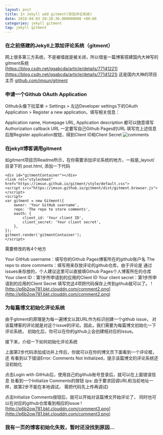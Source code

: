 ```yaml
---
layout: post
title: In Jekyll add gitment(添加评论系统)
date: 2018-04-03 20:28:30.000000000 +09:00
categories: jekyll gitment
tag: jekyll gitment
---
```

### 在之前搭建的Jekyll上添加评论系统（gitment）
网上很多第三方系统，不是被墙就是被关闭，所以借鉴一篇博客搭建国内大神写的gitment系统<br>
[https://blog.csdn.net/ggabcda/article/details/77141221](https://blog.csdn.net/ggabcda/article/details/77141221)
这是国内大神的项目主页
[github.com/imsun/gitment ](github.com/imsun/gitment)
### 申请一个Github OAuth Application
Github头像下拉菜单 > Settings > 左边Developer settings下的OAuth Application > Register a new application，填写相关信息：

Application name, Homepage URL, Application description 都可以随意填写
Authorization callback URL 一定要写自己Github Pages的URL
填写完上述信息后按Register application按钮，得到Client ID和Client Secret
![comments](http://p6b2ow781.bkt.clouddn.com/comment1.png)
###  在jekyll博客调用gitment
如gitment项目页Readme所示，在你需要添加评论系统的地方，一般是_layout/目录下的 post.html, 添加一下代码
```
<div id="gitmentContainer"></div>
<link rel="stylesheet" href="https://imsun.github.io/gitment/style/default.css">
<script src="https://imsun.github.io/gitment/dist/gitment.browser.js"></script>
<script>
var gitment = new Gitment({
    owner: 'Your GitHub username',
    repo: 'The repo to store comments',
    oauth: {
        client_id: 'Your client ID',
        client_secret: 'Your client secret',
    },
});
gitment.render('gitmentContainer');
</script>
```
需要修改的有4个地方

Your GitHub username：填写你的Github Pages博客所在的github账户名
The repo to store comments：填写用来存放评论的github仓库，由于评论是 通过issues来存放的，个人建议这里可以直接填Github Pages个人博客所在的仓库
Your client ID：第1步所申请到的应用的Client ID
Your client secret：第1步所申请到的应用的Client Secret
填写完这4项把代码保存上传到github就可以了。
![http://p6b2ow781.bkt.clouddn.com/comment2.png](http://p6b2ow781.bkt.clouddn.com/comment2.png)
### 为每篇博文初始化评论系统
由于gitment的原理是为每一遍博文以其URL作为标识创建一个github issue， 对该篇博客的评论就是对这个issue的评论。因此，我们需要为每篇博文初始化一下评论系统， 初始化后，你可以在你的github上会创建相对应的issue。

接下来，介绍一下如何初始化评论系统

上面第2步代码添加成功并上传后，你就可以在你的博文页下面看到一个评论框，还 有看到以下错误Error: Comments Not Initialized，提示该篇博文的评论系统还没初始化

点击Login with GitHub后，使用自己的github账号登录后，就可以在上面错误信息 处看到一个Initialize Comments的按钮
(ps: 由于要求回调URL和当前地址一样，故第2步不能在本地调试， 需把代码先上传再调试)

点击Initialize Comments按钮后，就可以开始对该篇博文开始评论了， 同时也可以在对应的github仓库看到相应的issue
![http://p6b2ow781.bkt.clouddn.com/comment3.png](http://p6b2ow781.bkt.clouddn.com/comment3.png)
###  我有一页的博客初始化失败，暂时还没找到原因...
